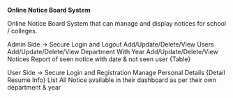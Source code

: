 **Online Notice Board System**

Online Notice Board System that can manage and display notices for school / colleges. 


Admin Side ->
Secure Login and Logout
Add/Update/Delete/View Users
Add/Update/Delete/View Department With Year
Add/Update/Delete/View Notices
Report of seen notice with date & not seen user {Table}

User Side ->
Secure Login and Registration
Manage Personal Details {Detail Resume Info}
List All Notice available in their dashboard as per their own department & year
